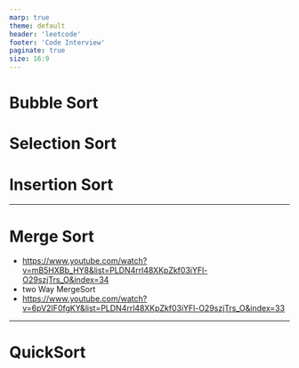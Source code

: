 ```yaml
---
marp: true
theme: default
header: 'leetcode'
footer: 'Code Interview'
paginate: true
size: 16:9
---
```


# Bubble Sort

# Selection Sort

# Insertion Sort

---

# Merge Sort

- https://www.youtube.com/watch?v=mB5HXBb_HY8&list=PLDN4rrl48XKpZkf03iYFl-O29szjTrs_O&index=34
- two Way MergeSort
- https://www.youtube.com/watch?v=6pV2IF0fgKY&list=PLDN4rrl48XKpZkf03iYFl-O29szjTrs_O&index=33

---

# QuickSort
